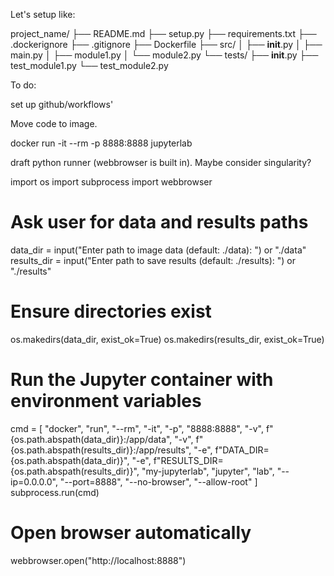 Let's setup like:

project_name/
├── README.md
├── setup.py
├── requirements.txt
├── .dockerignore
├── .gitignore
├── Dockerfile
├── src/
│   ├── __init__.py
│   ├── main.py
│   ├── module1.py
│   └── module2.py
└── tests/
    ├── __init__.py
    ├── test_module1.py
    └── test_module2.py


To do:

set up github/workflows'


Move code to image.


docker run -it --rm -p 8888:8888 jupyterlab

draft python runner (webbrowser is built in). Maybe consider singularity?

import os
import subprocess
import webbrowser

# Ask user for data and results paths
data_dir = input("Enter path to image data (default: ./data): ") or "./data"
results_dir = input("Enter path to save results (default: ./results): ") or "./results"

# Ensure directories exist
os.makedirs(data_dir, exist_ok=True)
os.makedirs(results_dir, exist_ok=True)

# Run the Jupyter container with environment variables
cmd = [
    "docker", "run", "--rm", "-it", "-p", "8888:8888",
    "-v", f"{os.path.abspath(data_dir)}:/app/data",
    "-v", f"{os.path.abspath(results_dir)}:/app/results",
    "-e", f"DATA_DIR={os.path.abspath(data_dir)}",
    "-e", f"RESULTS_DIR={os.path.abspath(results_dir)}",
    "my-jupyterlab",
    "jupyter", "lab", "--ip=0.0.0.0", "--port=8888", "--no-browser", "--allow-root"
]
subprocess.run(cmd)

# Open browser automatically
webbrowser.open("http://localhost:8888")

